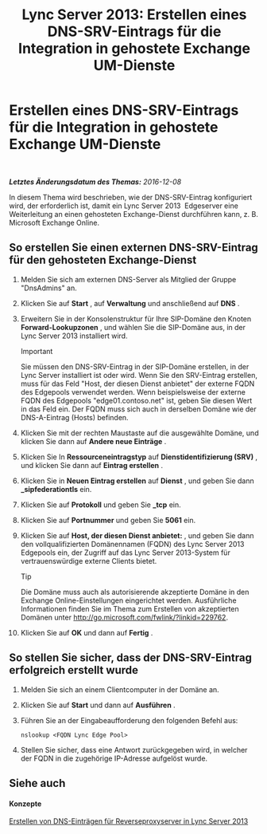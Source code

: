 ﻿---
title: 'Lync Server 2013: Erstellen eines DNS-SRV-Eintrags für die Integration in gehostete Exchange UM-Dienste'
TOCTitle: Erstellen eines DNS-SRV-Eintrags für die Integration in gehostete Exchange UM-Dienste
ms:assetid: 8ea590ae-58ea-4ca5-9853-e0708b3ea760
ms:mtpsurl: https://technet.microsoft.com/de-de/library/Hh500728(v=OCS.15)
ms:contentKeyID: 49294714
ms.date: 12/10/2016
mtps_version: v=OCS.15
ms.translationtype: HT
---

# Erstellen eines DNS-SRV-Eintrags für die Integration in gehostete Exchange UM-Dienste

 

_**Letztes Änderungsdatum des Themas:** 2016-12-08_

In diesem Thema wird beschrieben, wie der DNS-SRV-Eintrag konfiguriert wird, der erforderlich ist, damit ein Lync Server 2013  Edgeserver eine Weiterleitung an einen gehosteten Exchange-Dienst durchführen kann, z. B. Microsoft Exchange Online.

## So erstellen Sie einen externen DNS-SRV-Eintrag für den gehosteten Exchange-Dienst

1.  Melden Sie sich am externen DNS-Server als Mitglied der Gruppe "DnsAdmins" an.

2.  Klicken Sie auf **Start** , auf **Verwaltung** und anschließend auf **DNS** .

3.  Erweitern Sie in der Konsolenstruktur für Ihre SIP-Domäne den Knoten **Forward-Lookupzonen** , und wählen Sie die SIP-Domäne aus, in der Lync Server 2013 installiert wird.
    

    > [!IMPORTANT]
    > Sie müssen den DNS-SRV-Eintrag in der SIP-Domäne erstellen, in der Lync Server installiert ist oder wird. Wenn Sie den SRV-Eintrag erstellen, muss für das Feld "Host, der diesen Dienst anbietet" der externe FQDN des Edgepools verwendet werden. Wenn beispielsweise der externe FQDN des Edgepools "edge01.contoso.net" ist, geben Sie diesen Wert in das Feld ein. Der FQDN muss sich auch in derselben Domäne wie der DNS-A-Eintrag (Hosts) befinden.



4.  Klicken Sie mit der rechten Maustaste auf die ausgewählte Domäne, und klicken Sie dann auf **Andere neue Einträge** .

5.  Klicken Sie In **Ressourceneintragstyp** auf **Dienstidentifizierung (SRV)** , und klicken Sie dann auf **Eintrag erstellen** .

6.  Klicken Sie in **Neuen Eintrag erstellen** auf **Dienst** , und geben Sie dann **\_sipfederationtls** ein.

7.  Klicken Sie auf **Protokoll** und geben Sie **\_tcp** ein.

8.  Klicken Sie auf **Portnummer** und geben Sie **5061** ein.

9.  Klicken Sie auf **Host, der diesen Dienst anbietet:** , und geben Sie dann den vollqualifizierten Domänennamen (FQDN) des Lync Server 2013  Edgepools ein, der Zugriff auf das Lync Server 2013-System für vertrauenswürdige externe Clients bietet.
    

    > [!TIP]
    > Die Domäne muss auch als autorisierende akzeptierte Domäne in den Exchange Online-Einstellungen eingerichtet werden. Ausführliche Informationen finden Sie im Thema zum Erstellen von akzeptierten Domänen unter <A class=uri href="http://go.microsoft.com/fwlink/?linkid=229762">http://go.microsoft.com/fwlink/?linkid=229762</A>.



10. Klicken Sie auf **OK** und dann auf **Fertig** .

## So stellen Sie sicher, dass der DNS-SRV-Eintrag erfolgreich erstellt wurde

1.  Melden Sie sich an einem Clientcomputer in der Domäne an.

2.  Klicken Sie auf **Start** und dann auf **Ausführen** .

3.  Führen Sie an der Eingabeaufforderung den folgenden Befehl aus:
    
        nslookup <FQDN Lync Edge Pool>

4.  Stellen Sie sicher, dass eine Antwort zurückgegeben wird, in welcher der FQDN in die zugehörige IP-Adresse aufgelöst wurde.

## Siehe auch

#### Konzepte

[Erstellen von DNS-Einträgen für Reverseproxyserver in Lync Server 2013](lync-server-2013-create-dns-records-for-reverse-proxy-servers.md)

